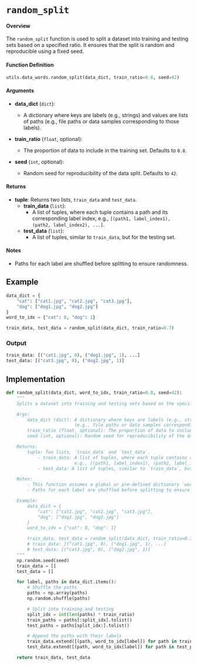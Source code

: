# `random_split`

#### Overview
The `random_split` function is used to split a dataset into training and testing sets based on a specified ratio. It ensures that the split is random and reproducible using a fixed seed.

#### Function Definition
```python
utils.data_words.random_split(data_dict, train_ratio=0.8, seed=42)
```

#### Arguments
- **data_dict** (`dict`):
  - A dictionary where keys are labels (e.g., strings) and values are lists of paths (e.g., file paths or data samples corresponding to those labels).

- **train_ratio** (`float`, optional):
  - The proportion of data to include in the training set. Defaults to `0.8`.

- **seed** (`int`, optional):
  - Random seed for reproducibility of the data split. Defaults to `42`.

#### Returns
- **tuple**: Returns two lists, `train_data` and `test_data`.
  - **train_data** (`list`):
    - A list of tuples, where each tuple contains a path and its corresponding label index, e.g., `[(path1, label_index1), (path2, label_index2), ...]`.
  - **test_data** (`list`):
    - A list of tuples, similar to `train_data`, but for the testing set.

#### Notes
- Paths for each label are shuffled before splitting to ensure randomness.

## Example
```python
data_dict = {
    "cat": ["cat1.jpg", "cat2.jpg", "cat3.jpg"],
    "dog": ["dog1.jpg", "dog2.jpg"]
}
word_to_idx = {"cat": 0, "dog": 1}

train_data, test_data = random_split(data_dict, train_ratio=0.7)
```

### Output
```python
train_data: [("cat1.jpg", 0), ("dog1.jpg", 1), ...]
test_data: [("cat3.jpg", 0), ("dog2.jpg", 1)]
```

## Implementation
```python
def random_split(data_dict, word_to_idx, train_ratio=0.8, seed=42):
    """
    Splits a dataset into training and testing sets based on the specified ratio.

    Args:
        data_dict (dict): A dictionary where keys are labels (e.g., strings), and values are lists of paths 
                          (e.g., file paths or data samples corresponding to those labels).
        train_ratio (float, optional): The proportion of data to include in the training set. Defaults to 0.8.
        seed (int, optional): Random seed for reproducibility of the data split. Defaults to 42.

    Returns:
        tuple: Two lists, `train_data` and `test_data`.
            - train_data: A list of tuples, where each tuple contains a path and its corresponding label index, 
                          e.g., [(path1, label_index1), (path2, label_index2), ...].
            - test_data: A list of tuples, similar to `train_data`, but for the testing set.

    Notes:
        - This function assumes a global or pre-defined dictionary `word_to_idx` mapping label names to integer indices.
        - Paths for each label are shuffled before splitting to ensure randomness.

    Example:
        data_dict = {
            "cat": ["cat1.jpg", "cat2.jpg", "cat3.jpg"],
            "dog": ["dog1.jpg", "dog2.jpg"]
        }
        word_to_idx = {"cat": 0, "dog": 1}

        train_data, test_data = random_split(data_dict, train_ratio=0.7)
        # train_data: [("cat1.jpg", 0), ("dog1.jpg", 1), ...]
        # test_data: [("cat3.jpg", 0), ("dog2.jpg", 1)]
    """
    np.random.seed(seed)
    train_data = []
    test_data = []

    for label, paths in data_dict.items():
        # Shuffle the paths
        paths = np.array(paths)
        np.random.shuffle(paths)

        # Split into training and testing
        split_idx = int(len(paths) * train_ratio)
        train_paths = paths[:split_idx].tolist()
        test_paths = paths[split_idx:].tolist()

        # Append the paths with their labels
        train_data.extend([(path, word_to_idx[label]) for path in train_paths])
        test_data.extend([(path, word_to_idx[label]) for path in test_paths])

    return train_data, test_data
```

